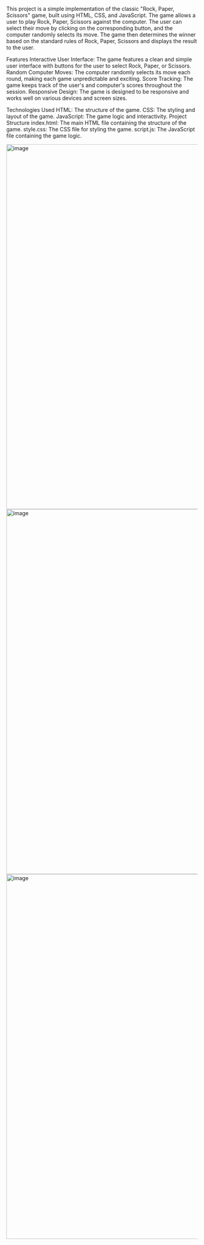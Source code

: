 This project is a simple implementation of the classic "Rock, Paper, Scissors" game, built using HTML, CSS, and JavaScript. The game allows a user to play Rock, Paper, Scissors against the computer. The user can select their move by clicking on the corresponding button, and the computer randomly selects its move. The game then determines the winner based on the standard rules of Rock, Paper, Scissors and displays the result to the user.

Features
Interactive User Interface: The game features a clean and simple user interface with buttons for the user to select Rock, Paper, or Scissors.
Random Computer Moves: The computer randomly selects its move each round, making each game unpredictable and exciting.
Score Tracking: The game keeps track of the user's and computer's scores throughout the session.
Responsive Design: The game is designed to be responsive and works well on various devices and screen sizes.

Technologies Used
HTML: The structure of the game.
CSS: The styling and layout of the game.
JavaScript: The game logic and interactivity.
Project Structure
index.html: The main HTML file containing the structure of the game.
style.css: The CSS file for styling the game.
script.js: The JavaScript file containing the game logic.

<img width="960" alt="image" src="https://github.com/user-attachments/assets/61b74941-c976-43f2-8dfc-880d3d27f39f">
<img width="960" alt="image" src="https://github.com/user-attachments/assets/a184c55d-6bf6-4b2f-9832-aa9d376eec8e">
<img width="960" alt="image" src="https://github.com/user-attachments/assets/a437037d-2910-41b7-b29d-827e7d1f45e6">
